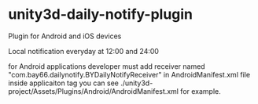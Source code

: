 unity3d-daily-notify-plugin
===========================

Plugin for Android and iOS devices

Local notification everyday at 12:00 and 24:00

for Android applications developer must add receiver named "com.bay66.dailynotify.BYDailyNotifyReceiver" in AndroidManifest.xml file inside applicaiton tag you can see ./unity3d-project/Assets/Plugins/Android/AndroidManifest.xml for example.
